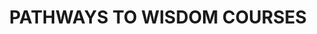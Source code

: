 ---
layout: services
slug: courses
title: PATHWAYS TO WISDOM COURSES
subtitle: 
description: Embark on the Pathways to Wisdoms’ courses designed to navigate the diverse wisdom traditions of the world, paving your unique path to inner knowledge and enlightenment.
featured-image: /uploads/Courses_img_resized.jpg
what-to-expect:
  - Ut adipisicing laborum consectetur ad ullamco tempor reprehenderit veniam labore exercitation sint eiusmod sunt.
  - Veniam veniam cillum commodo in non pariatur do cupidatat fugiat reprehenderit mollit cillum.
  - Ex labore exercitation velit ipsum proident reprehenderit enim proident adipisicing anim id adipisicing cupidatat labore.
  - Laborum veniam aute quis consectetur.
faqs:
  - question: laborum consectetur
    answer: cillum commodo in non
  - question: proident reprehenderit
    answer: veniam aute quis consectetur
  - question: adipisicing laborum consectetur
    answer: non pariatur do cupidatat
  - question: commodo in non pariatur
    answer: reprehenderit enim proident
---